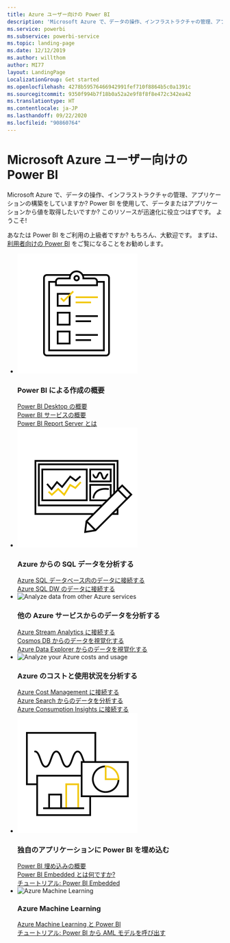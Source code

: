 ```yaml
---
title: Azure ユーザー向けの Power BI
description: 'Microsoft Azure で、データの操作、インフラストラクチャの管理、アプリケーションの構築をしていますか? '
ms.service: powerbi
ms.subservice: powerbi-service
ms.topic: landing-page
ms.date: 12/12/2019
ms.author: willthom
author: MI77
layout: LandingPage
LocalizationGroup: Get started
ms.openlocfilehash: 4278b59576466942991fef710f8864b5c0a1391c
ms.sourcegitcommit: 9350f994b7f18b0a52a2e9f8f8f8e472c342ea42
ms.translationtype: HT
ms.contentlocale: ja-JP
ms.lasthandoff: 09/22/2020
ms.locfileid: "90860764"
---
```

# <a name="power-bi-for-microsoft-azure-users"></a>Microsoft Azure ユーザー向けの Power BI 

Microsoft Azure で、データの操作、インフラストラクチャの管理、アプリケーションの構築をしていますか?  Power BI を使用して、データまたはアプリケーションから値を取得したいですか?  このリソースが迅速化に役立つはずです。 ようこそ!

あなたは Power BI をご利用の上級者ですか? もちろん、大歓迎です。 まずは、[利用者向けの Power BI](../consumer/index.yml) をご覧になることをお勧めします。

<ul class="panelContent cardsF"> 
            <li> 
                  <div class="cardSize"> 
                        <div class="cardPadding"> 
                              <div class="card"> 
                                    <div class="cardImageOuter">
                                          <div class="cardImage">
                                                <img alt="Get started creating with Power BI" src="media/power-bi-creator-landing/power-bi-designer-get-started.svg" data-linktype="relative-path">
                                          </div>
                                    </div>
                                    <div class="cardText"> 
                                          <h3>Power BI による作成の概要</h3> 
                                          <p></p>
                                               <a href="../fundamentals/desktop-what-is-desktop.md">Power BI Desktop の概要</a><br/> 
                                               <a href="../fundamentals/power-bi-overview.md">Power BI サービスの概要</a><br/> 
                                               <a href="../report-server/get-started.md">Power BI Report Server とは</a>
                                    </div> 
                              </div> 
                        </div> 
                  </div> 
            </li>
            <li> 
                  <div class="cardSize"> 
                        <div class="cardPadding"> 
                              <div class="card"> 
                                    <div class="cardImageOuter">
                                          <div class="cardImage">
                                                <img alt="Analyze your SQL data from Azure" src="media/power-bi-creator-landing/power-bi-designer-transform-shape-data.svg" data-linktype="relative-path">
                                          </div>
                                    </div>
                                    <div class="cardText"> 
                                          <h3>Azure からの SQL データを分析する</h3> 
                                          <p></p>
                                                <a href="service-azure-sql-database-with-direct-connect.md">Azure SQL データベース内のデータに接続する</a><br/> 
                                                <a href="service-azure-sql-data-warehouse-with-direct-connect.md">Azure SQL DW のデータに接続する</a> 
                                    </div> 
                              </div> 
                        </div> 
                  </div> 
            </li>
            <li> 
                  <div class="cardSize"> 
                        <div class="cardPadding"> 
                              <div class="card"> 
                                    <div class="cardImageOuter">
                                          <div class="cardImage">
                                                <img alt="Analyze data from other Azure services" src="media/power-bi-creator-landing/power-bi-designer-connect-data.svg" data-linktype="relative-path">
                                          </div>
                                    </div>
                                    <div class="cardText"> 
                                          <h3>他の Azure サービスからのデータを分析する</h3> 
                                          <p></p>
                                                <a href="/azure/stream-analytics/stream-analytics-power-bi-dashboard">Azure Stream Analytics に接続する</a><br/> 
                                                <a href="/azure/cosmos-db/powerbi-visualize">Cosmos DB からのデータを視覚化する</a><br/> 
                                                <a href="/azure/data-explorer/visualize-power-bi">Azure Data Explorer からのデータを視覚化する</a>
                                    </div> 
                              </div> 
                        </div> 
                  </div> 
            </li>
            <li> 
                  <div class="cardSize"> 
                        <div class="cardPadding"> 
                              <div class="card"> 
                                    <div class="cardImageOuter">
                                          <div class="cardImage">
                                                <img alt="Analyze your Azure costs and usage" src="media/power-bi-creator-landing/power-bi-designer-licensing.svg" data-linktype="relative-path">
                                          </div>
                                    </div>
                                    <div class="cardText"> 
                                          <h3>Azure のコストと使用状況を分析する</h3> 
                                          <p></p>
                                                <a href="desktop-connect-azure-cost-management.md">Azure Cost Management に接続する</a><br/> 
                                                <a href="service-connect-to-azure-search.md">Azure Search からのデータを分析する</a><br/> 
                                                <a href="desktop-connect-azure-consumption-insights.md">Azure Consumption Insights に接続する</a>
                                    </div> 
                              </div> 
                        </div> 
                  </div> 
            </li>
            <li> 
                  <div class="cardSize"> 
                        <div class="cardPadding"> 
                              <div class="card"> 
                                    <div class="cardImageOuter">
                                          <div class="cardImage">
                                                <img alt="Embedding Power BI in your own applications" src="media/power-bi-creator-landing/power-bi-designer-modeling-data-relationships.svg" data-linktype="relative-path">
                                          </div>
                                    </div>
                                    <div class="cardText"> 
                                          <h3>独自のアプリケーションに Power BI を埋め込む</h3> 
                                          <p></p>
                                                <a href="../developer/embedded/embedding.md">Power BI 埋め込みの概要</a><br/>
                                                <a href="../developer/embedded/azure-pbie-what-is-power-bi-embedded.md">Power BI Embedded とは何ですか?</a><br/> 
                                                <a href="../developer/embedded/embed-sample-for-customers.md">チュートリアル: Power BI Embedded </a> 
                                    </div> 
                              </div> 
                        </div> 
                  </div> 
            </li>
            <li> 
                  <div class="cardSize"> 
                        <div class="cardPadding"> 
                              <div class="card"> 
                                    <div class="cardImageOuter">
                                          <div class="cardImage">
                                                <img alt="Azure Machine Learning" src="media/power-bi-creator-landing/power-bi-designer-create-reports-visuals-dashboards.svg" data-linktype="relative-path">
                                          </div>
                                    </div>
                                    <div class="cardText"> 
                                          <h3>Azure Machine Learning</h3> 
                                          <p></p>
                                                <a href="../transform-model/service-machine-learning-integration.md">Azure Machine Learning と Power BI</a><br/> 
                                                <a href="service-tutorial-invoke-machine-learning-model.md">チュートリアル: Power BI から AML モデルを呼び出す</a><br/> 
                                    </div> 
                              </div> 
                        </div> 
                  </div> 
            </li>
</ul>